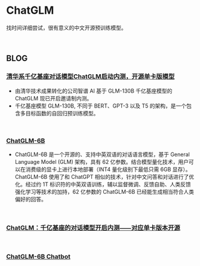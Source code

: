 # ChatGLM

找时间详细尝试，很有意义的中文开源预训练模型。

<br>

## BLOG

### [清华系千亿基座对话模型ChatGLM启动内测，开源单卡版模型](https://www.jiqizhixin.com/articles/2023-03-15-3)
* 由清华技术成果转化的公司智谱 AI 基于 GLM-130B 千亿基座模型的 ChatGLM 现已开启邀请制内测。
* 千亿基座模型 GLM-130B, 不同于 BERT、GPT-3 以及 T5 的架构，是一个包含多目标函数的自回归预训练模型。

<br>

### [ChatGLM-6B](https://github.com/THUDM/ChatGLM-6B)
* ChatGLM-6B 是一个开源的、支持中英双语的对话语言模型，基于 General Language Model (GLM) 架构，具有 62 亿参数。结合模型量化技术，用户可以在消费级的显卡上进行本地部署（INT4 量化级别下最低只需 6GB 显存）。 ChatGLM-6B 使用了和 ChatGPT 相似的技术，针对中文问答和对话进行了优化。经过约 1T 标识符的中英双语训练，辅以监督微调、反馈自助、人类反馈强化学习等技术的加持，62 亿参数的 ChatGLM-6B 已经能生成相当符合人类偏好的回答。

<br>

### [ChatGLM：千亿基座的对话模型开启内测⸺对应单卡版本开源](https://chatglm.cn/blog)

<br>

### [ChatGLM-6B Chatbot](https://huggingface.co/spaces/wangrongsheng/ChatGLM)

